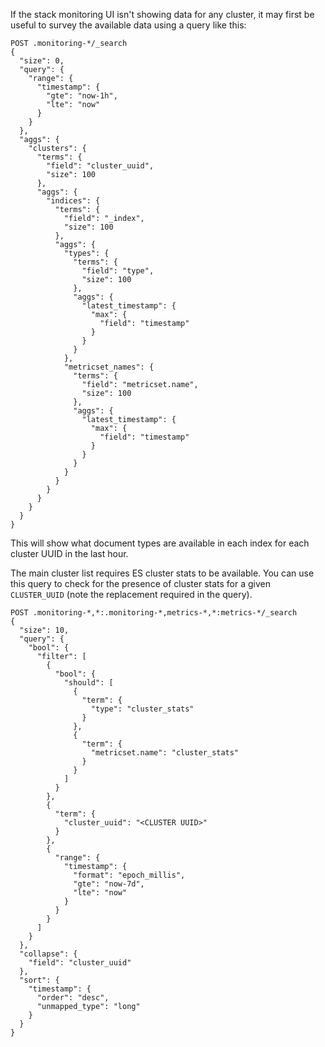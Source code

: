 If the stack monitoring UI isn't showing data for any cluster, it may first be useful to survey the available data using a query like this:

```Kibana Dev Tools
POST .monitoring-*/_search
{
  "size": 0,
  "query": {
    "range": {
      "timestamp": {
        "gte": "now-1h",
        "lte": "now"
      }
    }
  },
  "aggs": {
    "clusters": {
      "terms": {
        "field": "cluster_uuid",
        "size": 100
      },
      "aggs": {
        "indices": {
          "terms": {
            "field": "_index",
            "size": 100
          },
          "aggs": {
            "types": {
              "terms": {
                "field": "type",
                "size": 100
              },
              "aggs": {
                "latest_timestamp": {
                  "max": {
                    "field": "timestamp"
                  }
                }
              }
            },
            "metricset_names": {
              "terms": {
                "field": "metricset.name",
                "size": 100
              },
              "aggs": {
                "latest_timestamp": {
                  "max": {
                    "field": "timestamp"
                  }
                }
              }
            }
          }
        }
      }
    }
  }
}
```

This will show what document types are available in each index for each cluster UUID in the last hour.

The main cluster list requires ES cluster stats to be available. You can use this query to check for the presence of cluster stats for a given `CLUSTER_UUID` (note the replacement required in the query).

```Kibana Dev Tools
POST .monitoring-*,*:.monitoring-*,metrics-*,*:metrics-*/_search
{
  "size": 10,
  "query": {
    "bool": {
      "filter": [
        {
          "bool": {
            "should": [
              {
                "term": {
                  "type": "cluster_stats"
                }
              },
              {
                "term": {
                  "metricset.name": "cluster_stats"
                }
              }
            ]
          }
        },
        {
          "term": {
            "cluster_uuid": "<CLUSTER UUID>"
          }
        },
        {
          "range": {
            "timestamp": {
              "format": "epoch_millis",
              "gte": "now-7d",
              "lte": "now"
            }
          }
        }
      ]
    }
  },
  "collapse": {
    "field": "cluster_uuid"
  },
  "sort": {
    "timestamp": {
      "order": "desc",
      "unmapped_type": "long"
    }
  }
}
```
